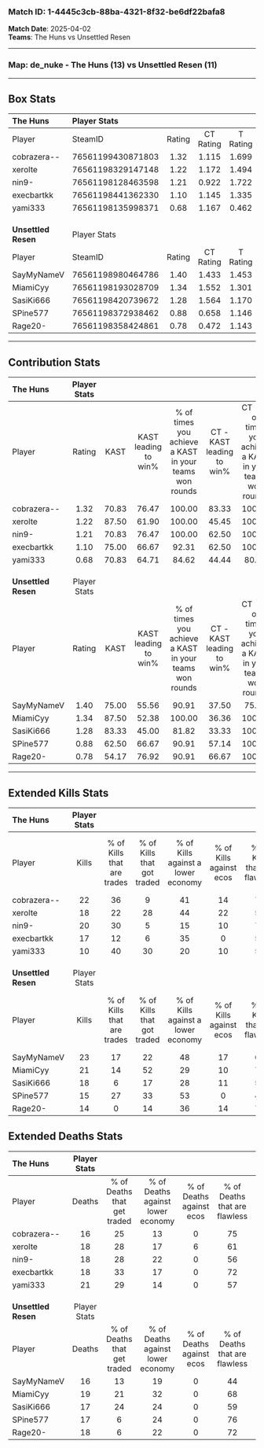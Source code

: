 ### Match ID: 1-4445c3cb-88ba-4321-8f32-be6df22bafa8  
**Match Date**: 2025-04-02  
**Teams**: The Huns vs Unsettled Resen  

---  

### **Map**: de_nuke - The Huns (13) vs Unsettled Resen (11)  
---  

## Box Stats  

| **The Huns**        | Player Stats      |        |           |          |       |      |       |         |        |      |     |
| :- | :- | :-: | :-: | :-: | :-: | :-: | :-: | :-: | :-: | :-: | :-: |
| Player              | SteamID           | Rating | CT Rating | T Rating | KAST  | ADR  | Kills | Assists | Deaths | K/D  | HS% |
| cobrazera--         | 76561199430871803 |  1.32  |   1.115   |  1.699   | 70.83 | 88.9 |  22   |    4    |   16   | 1.38 | 63  |
| xerolte             | 76561198329147148 |  1.22  |   1.172   |  1.494   | 87.50 | 77.7 |  18   |    6    |   18   | 1.00 | 66  |
| nin9-               | 76561198128463598 |  1.21  |   0.922   |  1.722   | 70.83 | 89.4 |  20   |    6    |   18   | 1.11 | 30  |
| execbartkk          | 76561198441362330 |  1.10  |   1.145   |  1.335   | 75.00 | 78.4 |  17   |    7    |   18   | 0.94 | 41  |
| yami333             | 76561198135998371 |  0.68  |   1.167   |  0.462   | 70.83 | 56.2 |  10   |    7    |   21   | 0.48 | 50  |
|                     |                   |        |           |          |       |      |       |         |        |      |     |
|                     |                   |        |           |          |       |      |       |         |        |      |     |
|                     |                   |        |           |          |       |      |       |         |        |      |     |
| **Unsettled Resen** | Player Stats      |        |           |          |       |      |       |         |        |      |     |
| Player              | SteamID           | Rating | CT Rating | T Rating | KAST  | ADR  | Kills | Assists | Deaths | K/D  | HS% |
| SayMyNameV          | 76561198980464786 |  1.40  |   1.433   |  1.453   | 75.00 | 91.1 |  23   |    6    |   16   | 1.44 | 60  |
| MiamiCyy            | 76561198193028709 |  1.34  |   1.552   |  1.301   | 87.50 | 88.2 |  21   |    5    |   19   | 1.11 | 61  |
| SasiKi666           | 76561198420739672 |  1.28  |   1.564   |  1.170   | 83.33 | 92.5 |  18   |   10    |   17   | 1.06 | 27  |
| SPine577            | 76561198372938462 |  0.88  |   0.658   |  1.146   | 62.50 | 58.4 |  15   |    3    |   17   | 0.88 | 40  |
| Rage20-             | 76561198358424861 |  0.78  |   0.472   |  1.143   | 54.17 | 63.2 |  14   |    5    |   18   | 0.78 | 57  |
---  

## Contribution Stats  

| **The Huns**        | Player Stats |       |                      |                                                        |                           |                                                             |                          |                                                            |
| :- | :-: | :-: | :-: | :-: | :-: | :-: | :-: | :-: |
| Player              |    Rating    | KAST  | KAST leading to win% | % of times you achieve a KAST in your teams won rounds | CT - KAST leading to win% | CT - % of times you achieve a KAST in your teams won rounds | T - KAST leading to win% | T - % of times you achieve a KAST in your teams won rounds |
| cobrazera--         |     1.32     | 70.83 |        76.47         |                         100.00                         |           83.33           |                           100.00                            |          72.73           |                           100.00                           |
| xerolte             |     1.22     | 87.50 |        61.90         |                         100.00                         |           45.45           |                           100.00                            |          80.00           |                           100.00                           |
| nin9-               |     1.21     | 70.83 |        76.47         |                         100.00                         |           62.50           |                           100.00                            |          88.89           |                           100.00                           |
| execbartkk          |     1.10     | 75.00 |        66.67         |                         92.31                          |           62.50           |                           100.00                            |          70.00           |                           87.50                            |
| yami333             |     0.68     | 70.83 |        64.71         |                         84.62                          |           44.44           |                            80.00                            |          87.50           |                           87.50                            |
|                     |              |       |                      |                                                        |                           |                                                             |                          |                                                            |
|                     |              |       |                      |                                                        |                           |                                                             |                          |                                                            |
|                     |              |       |                      |                                                        |                           |                                                             |                          |                                                            |
| **Unsettled Resen** | Player Stats |       |                      |                                                        |                           |                                                             |                          |                                                            |
| Player              |    Rating    | KAST  | KAST leading to win% | % of times you achieve a KAST in your teams won rounds | CT - KAST leading to win% | CT - % of times you achieve a KAST in your teams won rounds | T - KAST leading to win% | T - % of times you achieve a KAST in your teams won rounds |
| SayMyNameV          |     1.40     | 75.00 |        55.56         |                         90.91                          |           37.50           |                            75.00                            |          70.00           |                           100.00                           |
| MiamiCyy            |     1.34     | 87.50 |        52.38         |                         100.00                         |           36.36           |                           100.00                            |          70.00           |                           100.00                           |
| SasiKi666           |     1.28     | 83.33 |        45.00         |                         81.82                          |           33.33           |                           100.00                            |          62.50           |                           71.43                            |
| SPine577            |     0.88     | 62.50 |        66.67         |                         90.91                          |           57.14           |                           100.00                            |          75.00           |                           85.71                            |
| Rage20-             |     0.78     | 54.17 |        76.92         |                         90.91                          |           66.67           |                           100.00                            |          85.71           |                           85.71                            |
---  

## Extended Kills Stats  

| **The Huns**        | Player Stats |                            |                            |                                    |                         |                              |                                 |                                       |                    |           |
| :- | :-: | :-: | :-: | :-: | :-: | :-: | :-: | :-: | :-: | :-: |
| Player              |    Kills     | % of Kills that are trades | % of Kills that got traded | % of Kills against a lower economy | % of Kills against ecos | % of Kills that are flawless | % of Kills that are close duels | % of Kills that are assisted by flash | Pistol Round Kills | AWP Kills |
| cobrazera--         |      22      |             36             |             9              |                 41                 |           14            |              73              |                5                |                   0                   |         1          |     0     |
| xerolte             |      18      |             22             |             28             |                 44                 |           22            |              56              |                6                |                   0                   |         4          |     0     |
| nin9-               |      20      |             30             |             5              |                 15                 |           10            |              75              |               10                |                  15                   |         0          |     6     |
| execbartkk          |      17      |             12             |             6              |                 35                 |            0            |              59              |               12                |                   6                   |         1          |     0     |
| yami333             |      10      |             40             |             30             |                 20                 |           10            |              50              |               10                |                   0                   |         1          |     0     |
|                     |              |                            |                            |                                    |                         |                              |                                 |                                       |                    |           |
|                     |              |                            |                            |                                    |                         |                              |                                 |                                       |                    |           |
|                     |              |                            |                            |                                    |                         |                              |                                 |                                       |                    |           |
| **Unsettled Resen** | Player Stats |                            |                            |                                    |                         |                              |                                 |                                       |                    |           |
| Player              |    Kills     | % of Kills that are trades | % of Kills that got traded | % of Kills against a lower economy | % of Kills against ecos | % of Kills that are flawless | % of Kills that are close duels | % of Kills that are assisted by flash | Pistol Round Kills | AWP Kills |
| SayMyNameV          |      23      |             17             |             22             |                 48                 |           17            |              65              |                4                |                   0                   |         2          |     0     |
| MiamiCyy            |      21      |             14             |             52             |                 29                 |           10            |              76              |                5                |                  10                   |         1          |     0     |
| SasiKi666           |      18      |             6              |             17             |                 28                 |           11            |              56              |                6                |                   0                   |         1          |     0     |
| SPine577            |      15      |             27             |             33             |                 53                 |            0            |              47              |                0                |                   0                   |         1          |     0     |
| Rage20-             |      14      |             0              |             14             |                 36                 |           14            |              71              |                7                |                   7                   |         2          |     0     |
## Extended Deaths Stats  

| **The Huns**        | Player Stats |                             |                                   |                          |                               |                            |                           |               |
| :- | :-: | :-: | :-: | :-: | :-: | :-: | :-: | :-: |
| Player              |    Deaths    | % of Deaths that get traded | % of Deaths against lower economy | % of Deaths against ecos | % of Deaths that are flawless | % of Deaths that are close | % of Deaths while blinded | Deaths to AWP |
| cobrazera--         |      16      |             25              |                13                 |            0             |              75               |             13             |             0             |       0       |
| xerolte             |      18      |             28              |                17                 |            6             |              61               |             6              |             6             |       0       |
| nin9-               |      18      |             28              |                22                 |            0             |              56               |             6              |             0             |       0       |
| execbartkk          |      18      |             33              |                17                 |            0             |              72               |             0              |             0             |       0       |
| yami333             |      21      |             29              |                14                 |            0             |              57               |             0              |            10             |       0       |
|                     |              |                             |                                   |                          |                               |                            |                           |               |
|                     |              |                             |                                   |                          |                               |                            |                           |               |
|                     |              |                             |                                   |                          |                               |                            |                           |               |
| **Unsettled Resen** | Player Stats |                             |                                   |                          |                               |                            |                           |               |
| Player              |    Deaths    | % of Deaths that get traded | % of Deaths against lower economy | % of Deaths against ecos | % of Deaths that are flawless | % of Deaths that are close | % of Deaths while blinded | Deaths to AWP |
| SayMyNameV          |      16      |             13              |                19                 |            0             |              44               |             19             |            13             |       1       |
| MiamiCyy            |      19      |             21              |                32                 |            0             |              68               |             0              |             0             |       0       |
| SasiKi666           |      17      |             24              |                24                 |            0             |              59               |             12             |             6             |       0       |
| SPine577            |      17      |              6              |                24                 |            0             |              76               |             6              |             0             |       2       |
| Rage20-             |      18      |              6              |                22                 |            0             |              72               |             6              |             6             |       3       |
